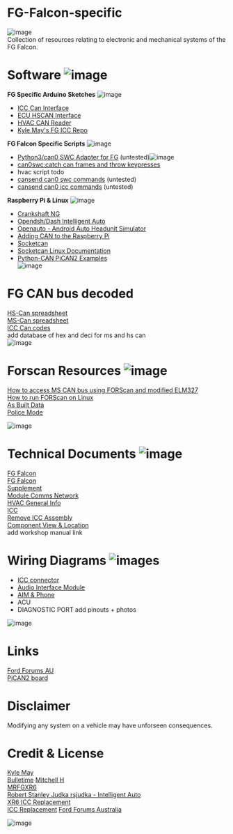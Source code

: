 # FG-Falcon-specific #
![image](https://www.independentmotorsports.com.au/assets/images/Ford/Ford%20Coyote/FG_FGX%20Coyote%20banner.png)  
Collection of resources relating to electronic and mechanical systems of the FG Falcon.  

# Software  ![image](https://img.shields.io/badge/cansend-can0-orange)  
**FG Specific Arduino Sketches**    ![image](https://img.shields.io/badge/FG-Falcon-blue)  
 - [ICC Can Interface](https://github.com/jakka351/FG-Falcon-specific/tree/master/software/arduino)  
 - [ECU HSCAN Interface](https://github.com/jakka351/FG-Falcon-specific/tree/master/software/arduino)      
 - [HVAC CAN Reader](https://github.com/jakka351/FG-Falcon-specific/tree/master/software/arduino)     
 - [Kyle May's FG ICC Repo](https://github.com/KyleMay/Ford-FG-ICC)  
 
**FG Falcon Specific Scripts**      ![image](https://img.shields.io/badge/FG-Falcon-blue)    
 - [Python3/can0 SWC Adapter for FG](https://github.com/jakka351/FG-Falcon/blob/master/gs302/swc_seek2.py) (untested)![image](https://img.shields.io/badge/github-can0swc-yellowgreen)  
 - [can0swc:catch can frames and throw keypresses](https://github.com/jakka351/can0swc)      
 - hvac script todo  
 - [cansend can0 swc commands](https://github.com/jakka351/FG-Falcon/tree/master/mscan/swc) (untested)
 - [cansend can0 icc commands](https://github.com/jakka351/FG-Falcon/tree/master/mscan/icc) (untested)
 

**Raspberry Pi & Linux**  ![image](https://img.shields.io/badge/%23-Raspberry%20Pi-red)  
 - [Crankshaft NG](https://getcrankshaft.com/)    
 - [Opendsh/Dash Intelligent Auto](https://github.com/openDsh/dash)      
 - [Openauto - Android Auto Headunit Simulator](https://github.com/f1xpl/openauto)  
 - [Adding CAN to the Raspberry Pi](https://www.beyondlogic.org/adding-can-controller-area-network-to-the-raspberry-pi/)  
 - [Socketcan](https://python-can.readthedocs.io/en/master/interfaces/socketcan.html)   
 - [Socketcan Linux Documentation](https://android.googlesource.com/kernel/msm/+/228428428138e231a155464239880201e5cc8b44/Documentation/networking/can.txt)   
 - [Python-CAN PiCAN2 Examples](https://github.com/jakka351/FG-Falcon/tree/master/resources/software/pythoncan)    
 ![image](https://www.automobilesreview.com/gallery/2011-fpv-gt/2011-fpv-gt-04.jpg)  
 
# FG CAN bus decoded    
[HS-Can spreadsheet](https://github.com/jakka351/FG-Falcon-specific/tree/master/resources)   
[MS-Can spreadsheet](https://github.com/jakka351/FG-Falcon-specific/tree/master/resources)  
[ICC Can codes](https://github.com/jakka351/FG-Falcon-specific/tree/master/resources)    
add database of hex and deci for ms and hs can     
![image](https://i.postimg.cc/3NzQt9S9/FPV_FG_MK_II_GS_-_VANISH-_SILVER.jpg)  

# Forscan Resources ![image](https://img.shields.io/badge/%23-Forscan-lightblue)       
[How to access MS CAN bus using FORScan and modified ELM327](https://forscan.org/forum/viewtopic.php?f=4&t=4)     
[How to run FORScan on Linux](https://forscan.org/forum/viewtopic.php?f=4&t=6)      
[As Built Data ]()  
[Police Mode]()  
 
 ![image](https://i.ebayimg.com/images/g/j6UAAOSwuAVWvCq1/s-l1600.jpg)  
 
# Technical Documents  ![image](https://img.shields.io/badge/FG-Falcon-blue)  

[FG Falcon](https://www.fordforums.com.au/vbportal/viewcategory.php?moduleid=64)  
[FG Falcon](https://www.fordforums.com.au/vbportal/viewarticle.php?articleid=1813)  
[Supplement](https://www.fordforums.com.au/vbportal/viewarticle.php?articleid=1884)   
[Module Comms Network](http://fordforums.com.au/wsmpub/fgii/418-00.html)  
[HVAC General Info](http://fordforums.com.au/wsmpub/fgfpv50/412-00.html)   
[ICC](http://fordforums.com.au/wsmpub/fg/413-08.html)  
[Remove ICC Assembly](https://www.fordforums.com.au/vbportal/viewarticle.php?articleid=855)    
[Component View & Location](http://fordforums.com.au/wsmpub/wire/fgfpv/700-06.html)  
add workshop manual link  


# Wiring Diagrams ![images](https://img.shields.io/badge/Ford-Forums-darkblue)  
 - [ICC connector](https://www.fordforums.com.au/vbportal/viewarticle.php?articleid=1173)    
 - [Audio Interface Module](https://www.fordforums.com.au/vbportal/viewarticle.php?articleid=1173)   
 - [AIM & Phone](https://www.fordforums.com.au/vbportal/viewarticle.php?articleid=699)  
 - ACU  
 - DIAGNOSTIC PORT add pinouts + photos
   
 ![image](https://img.favcars.com/fpv/gt/fpv_gt_2008_wallpapers_1_b.jpg)  
# Links #  
[Ford Forums AU](https://fordforums.com.au/)  
[PiCAN2 board](https://www.elektormagazine.com/news/pican-2-can-bus-board-for-raspberry-pi)    
   

# Disclaimer #
Modifying any system on a vehicle may have unforseen consequences. 

# Credit & License #
[Kyle May](https://www.kylemay.net.au/)  
[Bulletime]()
[Mitchell H](https://fordforums.com.au/member.php?u=2315299)    
[MRFGXR6](http://fordforums.com.au/member.php?u=25234)  
[Robert Stanley Judka rsjudka - Intelligent Auto](https://github.com/rsjudka)  
[XR6 ICC Replacement](https://fordforums.com.au/showthread.php?t=11475851)  
[ICC Replacement](https://fordforums.com.au/showthread.php?p=6521457#post6521457)
[Ford Forums Australia](https://fordforums.com.au)    


![image](https://img.favcars.com/fpv/logotypes/fpv_logotypes__wallpapers_1.jpg)  


